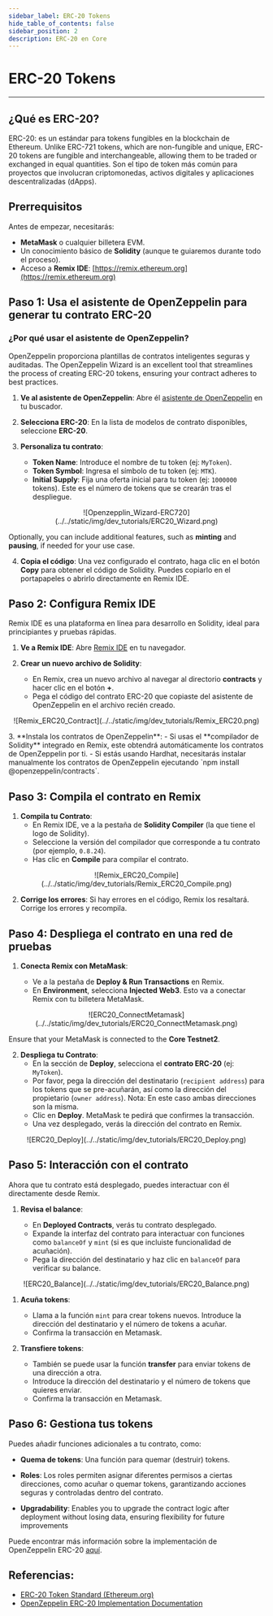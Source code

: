 ```yaml
---
sidebar_label: ERC-20 Tokens
hide_table_of_contents: false
sidebar_position: 2
description: ERC-20 en Core
---
```


# ERC-20 Tokens

---

## ¿Qué es ERC-20?

ERC-20: es un estándar para tokens fungibles en la blockchain de Ethereum. Unlike ERC-721 tokens, which are non-fungible and unique, ERC-20 tokens are fungible and interchangeable, allowing them to be traded or exchanged in equal quantities. Son el tipo de token más común para proyectos que involucran criptomonedas, activos digitales y aplicaciones descentralizadas (dApps).

## Prerrequisitos

Antes de empezar, necesitarás:

- **MetaMask** o cualquier billetera EVM.
- Un conocimiento básico de **Solidity** (aunque te guiaremos durante todo el proceso).
- Acceso a **Remix IDE**: [https://remix.ethereum.org](https://remix.ethereum.org)

## Paso 1: Usa el asistente de OpenZeppelin para generar tu contrato ERC-20

### ¿Por qué usar el asistente de OpenZeppelin?

OpenZeppelin proporciona plantillas de contratos inteligentes seguras y auditadas. The OpenZeppelin Wizard is an excellent tool that streamlines the process of creating ERC-20 tokens, ensuring your contract adheres to best practices.

1. **Ve al asistente de OpenZeppelin**: Abre él [asistente de OpenZeppelin](https://wizard.openzeppelin.com/) en tu buscador.
2. **Selecciona ERC-20**: En la lista de modelos de contrato disponibles, seleccione **ERC-20**.
3. **Personaliza tu contrato**:

   - **Token Name**: Introduce el nombre de tu token (ej: `MyToken`).
   - **Token Symbol**: Ingresa el símbolo de tu token (ej: `MTK`).
   - **Initial Supply**: Fija una oferta inicial para tu token (ej: `1000000` tokens). Este es el número de tokens que se crearán tras el despliegue.

<p align="center">
![Openzepplin_Wizard-ERC720](../../static/img/dev_tutorials/ERC20_Wizard.png)
</p>

Optionally, you can include additional features, such as **minting** and **pausing**, if needed for your use case.

4. **Copia el código**: Una vez configurado el contrato, haga clic en el botón **Copy** para obtener el código de Solidity. Puedes copiarlo en el portapapeles o abrirlo directamente en Remix IDE.

## Paso 2: Configura Remix IDE

Remix IDE es una plataforma en línea para desarrollo en Solidity, ideal para principiantes y pruebas rápidas.

1. **Ve a Remix IDE**: Abre [Remix IDE](https://remix.ethereum.org) en tu navegador.
2. **Crear un nuevo archivo de Solidity**:

   - En Remix, crea un nuevo archivo al navegar al directorio **contracts** y hacer clic en el botón **+**.
   - Pega el código del contrato ERC-20 que copiaste del asistente de OpenZeppelin en el archivo recién creado.

<p align="center">
![Remix_ERC20_Contract](../../static/img/dev_tutorials/Remix_ERC20.png)
</p>
3. **Instala los contratos de OpenZeppelin**:
   - Si usas el **compilador de Solidity** integrado en Remix, este obtendrá automáticamente los contratos de OpenZeppelin por ti.
   - Si estás usando Hardhat, necesitarás instalar manualmente los contratos de OpenZeppelin ejecutando `npm install @openzeppelin/contracts`.

## Paso 3: Compila el contrato en Remix

1. **Compila tu Contrato**:
   - En Remix IDE, ve a la pestaña de **Solidity Compiler** (la que tiene el logo de Solidity).
   - Seleccione la versión del compilador que corresponde a tu contrato (por ejemplo, `0.8.24`).
   - Has clic en **Compile** para compilar el contrato.

<p align="center">
![Remix_ERC20_Compile](../../static/img/dev_tutorials/Remix_ERC20_Compile.png)
</p>

2. **Corrige los errores**: Si hay errores en el código, Remix los resaltará. Corrige los errores y recompila.

## Paso 4: Despliega el contrato en una red de pruebas

1. **Conecta Remix con MetaMask**:

   - Ve a la pestaña de **Deploy & Run Transactions** en Remix.
   - En **Environment**, selecciona **Injected Web3**. Esto va a conectar Remix con tu billetera MetaMask.

<p align="center">
![ERC20_ConnectMetamask](../../static/img/dev_tutorials/ERC20_ConnectMetamask.png)
</p>

Ensure that your MetaMask is connected to the **Core Testnet2**.

2. **Despliega tu Contrato**:
   - En la sección de **Deploy**, selecciona el **contrato ERC-20** (ej: `MyToken`).
   - Por favor, pega la dirección del destinatario (`recipient address`) para los tokens que se pre-acuñarán, así como la dirección del propietario (`owner address`). Nota: En este caso ambas direcciones son la misma.
   - Clic en **Deploy**. MetaMask te pedirá que confirmes la transacción.
   - Una vez desplegado, verás la dirección del contrato en Remix.

<p align="center">
![ERC20_Deploy](../../static/img/dev_tutorials/ERC20_Deploy.png)
</p>

## Paso 5: Interacción con el contrato

Ahora que tu contrato está desplegado, puedes interactuar con él directamente desde Remix.

1. **Revisa el balance**:

   - En **Deployed Contracts**, verás tu contrato desplegado.
   - Expande la interfaz del contrato para interactuar con funciones como `balanceOf` y `mint` (si es que incluiste funcionalidad de acuñación).
   - Pega la dirección del destinatario y haz clic en `balanceOf` para verificar su balance.

<p align="center">
![ERC20_Balance](../../static/img/dev_tutorials/ERC20_Balance.png)
</p>

1. **Acuña tokens**:

   - Llama a la función `mint` para crear tokens nuevos. Introduce la dirección del destinatario y el número de tokens a acuñar.
   - Confirma la transacción en Metamask.

2. **Transfiere tokens**:
   - También se puede usar la función **transfer** para enviar tokens de una dirección a otra.
   - Introduce la dirección del destinatario y el número de tokens que quieres enviar.
   - Confirma la transacción en Metamask.

## Paso 6: Gestiona tus tokens

Puedes añadir funciones adicionales a tu contrato, como:

- **Quema de tokens**: Una función para quemar (destruir) tokens.

- **Roles**: Los roles permiten asignar diferentes permisos a ciertas direcciones, como acuñar o quemar tokens, garantizando acciones seguras y controladas dentro del contrato.

- **Upgradability**: Enables you to upgrade the contract logic after deployment without losing data, ensuring flexibility for future improvements

Puede encontrar más información sobre la implementación de OpenZeppelin ERC-20 [aquí](https://docs.openzeppelin.com/contracts/4.x/erc20).

## Referencias:

- [ERC-20 Token Standard (Ethereum.org)](https://ethereum.org/en/developers/docs/standards/tokens/erc-20/)
- [OpenZeppelin ERC-20 Implementation Documentation](https://docs.openzeppelin.com/contracts/4.x/erc20)